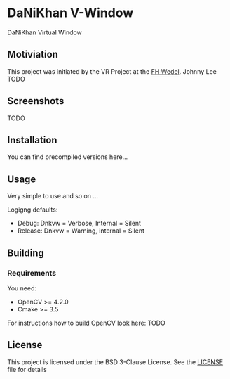 # DaNiKhan V-Window

DaNiKhan Virtual Window

## Motiviation

This project was initiated by the VR Project at the [FH Wedel](https://www.fh-wedel.de/).
Johnny Lee TODO

## Screenshots

TODO

## Installation

You can find precompiled versions here...

## Usage

Very simple to use and so on ...

Logigng defaults:
* Debug: Dnkvw = Verbose, Internal = Silent
* Release: Dnkvw = Warning, internal = Silent

## Building

### Requirements

You need:
* OpenCV >= 4.2.0
* Cmake >= 3.5

For instructions how to build OpenCV look here: TODO

## License

This project is licensed under the BSD 3-Clause License.
See the [LICENSE](LICENSE) file for details

